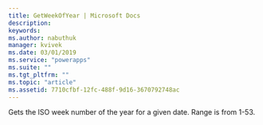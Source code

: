 ```yaml
---
title: GetWeekOfYear | Microsoft Docs
description: 
keywords:
ms.author: nabuthuk
manager: kvivek
ms.date: 03/01/2019
ms.service: "powerapps"
ms.suite: ""
ms.tgt_pltfrm: ""
ms.topic: "article"
ms.assetid: 7710cfbf-12fc-488f-9d16-3670792748ac
---
```

Gets the ISO week number of the year for a given date. Range is from 1-53.
